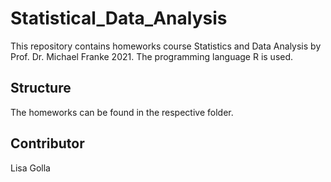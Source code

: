 # Statistical_Data_Analysis
This repository contains homeworks course Statistics and Data Analysis by Prof. Dr. Michael Franke 2021. The programming language R is used.

## Structure 
The homeworks can be found in the respective folder. 

## Contributor 
Lisa Golla 
